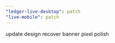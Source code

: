 ```yaml
---
"ledger-live-desktop": patch
"live-mobile": patch
---
```


update design recover banner pixel polish
